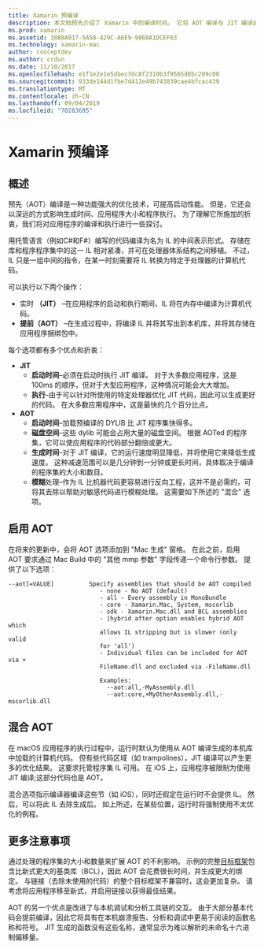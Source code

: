 ```yaml
---
title: Xamarin 预编译
description: 本文档预先介绍了 Xamarin 中的编译时间。 它将 AOT 编译与 JIT 编译进行比较，说明如何启用 AOT，并查看混合 AOT。
ms.prod: xamarin
ms.assetid: 38B8A017-5A58-429C-A6E9-9860A1DCEF63
ms.technology: xamarin-mac
author: conceptdev
ms.author: crdun
ms.date: 11/10/2017
ms.openlocfilehash: e1f1e2e1e5dbec7dc8f2310b3f9565d0bc209c00
ms.sourcegitcommit: 933de144d1fbe7d412e49b743839cae4bfcac439
ms.translationtype: MT
ms.contentlocale: zh-CN
ms.lasthandoff: 09/04/2019
ms.locfileid: "70283695"
---
```

# <a name="xamarinmac-ahead-of-time-compilation"></a>Xamarin 预编译

## <a name="overview"></a>概述

预先（AOT）编译是一种功能强大的优化技术，可提高启动性能。 但是，它还会以深远的方式影响生成时间、应用程序大小和程序执行。 为了理解它所施加的折衷，我们将对应用程序的编译和执行进行一些探讨。

用托管语言（例如C#和F#）编写的代码编译为名为 IL 的中间表示形式。 存储在库和程序程序集中的这一 IL 相对紧凑，并可在处理器体系结构之间移植。 不过，IL 只是一组中间的指令，在某一时刻需要将 IL 转换为特定于处理器的计算机代码。

可以执行以下两个操作：

- 实时 **（JIT）** –在应用程序的启动和执行期间，IL 将在内存中编译为计算机代码。
- **提前（AOT）** –在生成过程中，将编译 IL 并将其写出到本机库，并将其存储在应用程序捆绑包中。

每个选项都有多个优点和折衷：

- **JIT**
  - **启动时间**–必须在启动时执行 JIT 编译。 对于大多数应用程序，这是100ms 的顺序，但对于大型应用程序，这种情况可能会大大增加。
  - **执行**–由于可以针对所使用的特定处理器优化 JIT 代码，因此可以生成更好的代码。 在大多数应用程序中，这是最快的几个百分比点。
- **AOT**
  - **启动时间**–加载预编译的 DYLIB 比 JIT 程序集快得多。
  - **磁盘空间**–这些 dylib 可能会占用大量的磁盘空间。 根据 AOTed 的程序集，它可以使应用程序的代码部分翻倍或更大。
  - **生成时间**–对于 JIT 编译，它的运行速度明显降低，并将使用它来降低生成速度。 这种减速范围可以是几分钟到一分钟或更长时间，具体取决于编译的程序集的大小和数目。
  - **模糊**处理–作为 IL 比机器代码更容易进行反向工程，这并不是必需的，可将其去除以帮助对敏感代码进行模糊处理。 这需要如下所述的 "混合" 选项。

## <a name="enabling-aot"></a>启用 AOT

在将来的更新中，会将 AOT 选项添加到 "Mac 生成" 窗格。 在此之前，启用 AOT 要求通过 Mac Build 中的 "其他 mmp 参数" 字段传递一个命令行参数。 提供了以下选项：

```
--aot[=VALUE]          Specify assemblies that should be AOT compiled
                          - none - No AOT (default)
                          - all - Every assembly in MonoBundle
                          - core - Xamarin.Mac, System, mscorlib
                          - sdk - Xamarin.Mac.dll and BCL assemblies
                          - |hybrid after option enables hybrid AOT which
                          allows IL stripping but is slower (only valid
                          for 'all')
                          - Individual files can be included for AOT via +
                          FileName.dll and excluded via -FileName.dll

                          Examples:
                            --aot:all,-MyAssembly.dll
                            --aot:core,+MyOtherAssembly.dll,-mscorlib.dll
```


## <a name="hybrid-aot"></a>混合 AOT

在 macOS 应用程序的执行过程中，运行时默认为使用从 AOT 编译生成的本机库中加载的计算机代码。 但有些代码区域（如 trampolines），JIT 编译可以产生更多的优化结果。 这要求托管程序集 IL 可用。 在 iOS 上，应用程序被限制为使用 JIT 编译;这部分代码也是 AOT。

混合选项指示编译器编译这些节（如 iOS），同时还假定在运行时不会提供 IL。 然后，可以将此 IL 去除生成后。 如上所述，在某些位置，运行时将强制使用不太优化的例程。

## <a name="further-considerations"></a>更多注意事项

通过处理的程序集的大小和数量来扩展 AOT 的不利影响。 示例的完整[目标框架](~/mac/platform/target-framework.md)包含比新式更大的基类库（BCL），因此 AOT 会花费很长时间，并生成更大的绑定。 与链接（去除未使用的代码）的整个目标框架不兼容时，这会更加复杂。 请考虑将应用程序移至新式，并启用链接以获得最佳结果。

AOT 的另一个优点是改进了与本机调试和分析工具链的交互。 由于大部分基本代码会提前编译，因此它将具有在本机崩溃报告、分析和调试中更易于阅读的函数名称和符号。 JIT 生成的函数没有这些名称，通常显示为难以解析的未命名十六进制偏移量。
